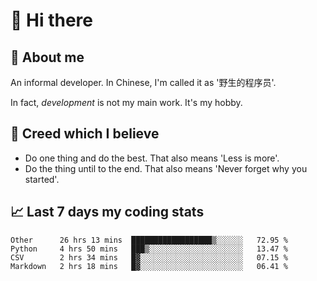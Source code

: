 # 👋 Hi there

## :speech_balloon: About me

An informal developer. In Chinese, I'm called it as '野生的程序员'.

In fact, _development_ is not my main work. It's my hobby.

## :see_no_evil: Creed which I believe

- Do one thing and do the best. That also means 'Less is more'.
- Do the thing until to the end. That also means 'Never forget why you started'.

## :chart_with_upwards_trend: Last 7 days my coding stats

<!--START_SECTION:waka-->
```text
Other      26 hrs 13 mins  ██████████████████▒░░░░░░   72.95 % 
Python     4 hrs 50 mins   ███▒░░░░░░░░░░░░░░░░░░░░░   13.47 % 
CSV        2 hrs 34 mins   █▓░░░░░░░░░░░░░░░░░░░░░░░   07.15 % 
Markdown   2 hrs 18 mins   █▓░░░░░░░░░░░░░░░░░░░░░░░   06.41 % 
```
<!--END_SECTION:waka-->
